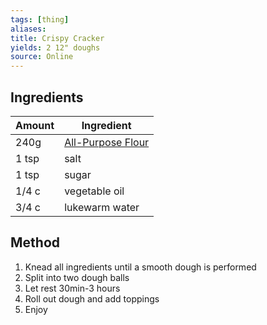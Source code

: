 ```yaml
---
tags: [thing]
aliases: 
title: Crispy Cracker
yields: 2 12" doughs
source: Online
---
```

## Ingredients 
| Amount  | Ingredient        |
| ------- | ----------------- |
| 240g    | [All-Purpose Flour](/reference/flour#all-purpose) |
| 1 tsp | salt              |
| 1 tsp | sugar             |
| 1/4 c | vegetable oil     |
| 3/4 c | lukewarm water    |

## Method
1. Knead all ingredients until a smooth dough is performed
2. Split into two dough balls
3. Let rest 30min-3 hours
4. Roll out dough and add toppings
5. Enjoy